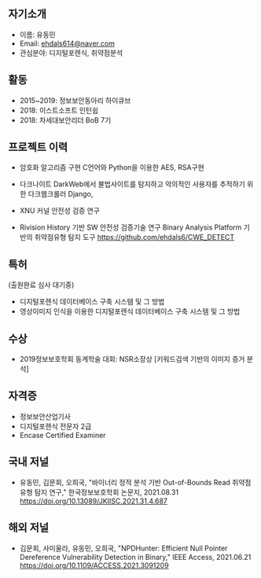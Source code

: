 
## 자기소개
- 이름: 유동민
- Email: ehdals614@naver.com
- 관심분야: 디지털포렌식, 취약점분석

## 활동
- 2015~2019: 정보보안동아리 하이큐브
- 2018: 이스트소프트 인턴쉽
- 2018: 차세대보안리더 BoB 7기

## 프로젝트 이력
- 암호화 알고리즘 구현 
C언어와 Python을 이용한 AES, RSA구현


- 다크나이트
DarkWeb에서 불법사이트를 탐지하고 악의적인 사용자를 추적하기 위한 다크웹크롤러
Django, 


- XNU 커널 안전성 검증 연구

- Rivision History 기반 SW 안전성 검증기술 연구
    Binary Analysis Platform 기반의 취약점유형 탐지 도구
    https://github.com/ehdals6/CWE_DETECT


## 특허
(출원완료 심사 대기중)
- 디지털포렌식 데이터베이스 구축 시스템 및 그 방법 
- 영상이미지 인식을 이용한 디지털포렌식 데이터베이스 구축 시스템 및 그 방법 

## 수상
- 2019정보보호학회 동계학술 대회: NSR소장상 [키워드검색 기반의 이미지 증거 분석]

## 자격증
- 정보보안산업기사
- 디지털포렌식 전문자 2급
- Encase Certified Examiner

## 국내 저널
- 유동민, 김문회, 오희국, "바이너리 정적 분석 기반 Out-of-Bounds Read 취약점 유형 탐지 연구," 한국정보보호학회 논문지, 2021.08.31
https://doi.org/10.13089/JKIISC.2021.31.4.687 

## 해외 저널
- 김문회, 사미울라, 유동민, 오희국, "NPDHunter: Efficient Null Pointer Dereference Vulnerability Detection in Binary," IEEE Access, 2021.06.21
https://doi.org/10.1109/ACCESS.2021.3091209

